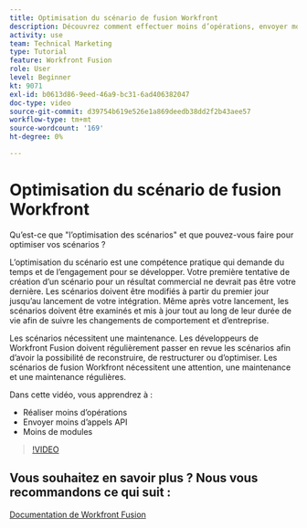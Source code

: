 ```yaml
---
title: Optimisation du scénario de fusion Workfront
description: Découvrez comment effectuer moins d’opérations, envoyer moins d’appels API et utiliser moins de modules, le tout dans [!DNL Adobe Workfront Fusion].
activity: use
team: Technical Marketing
type: Tutorial
feature: Workfront Fusion
role: User
level: Beginner
kt: 9071
exl-id: b0613d86-9eed-46a9-bc31-6ad406382047
doc-type: video
source-git-commit: d39754b619e526e1a869deedb38dd2f2b43aee57
workflow-type: tm+mt
source-wordcount: '169'
ht-degree: 0%

---
```


# Optimisation du scénario de fusion Workfront

Qu’est-ce que &quot;l’optimisation des scénarios&quot; et que pouvez-vous faire pour optimiser vos scénarios ?

L’optimisation du scénario est une compétence pratique qui demande du temps et de l’engagement pour se développer. Votre première tentative de création d’un scénario pour un résultat commercial ne devrait pas être votre dernière. Les scénarios doivent être modifiés à partir du premier jour jusqu’au lancement de votre intégration. Même après votre lancement, les scénarios doivent être examinés et mis à jour tout au long de leur durée de vie afin de suivre les changements de comportement et d’entreprise.

Les scénarios nécessitent une maintenance. Les développeurs de Workfront Fusion doivent régulièrement passer en revue les scénarios afin d’avoir la possibilité de reconstruire, de restructurer ou d’optimiser. Les scénarios de fusion Workfront nécessitent une attention, une maintenance et une maintenance régulières.

Dans cette vidéo, vous apprendrez à :

* Réaliser moins d’opérations
* Envoyer moins d’appels API
* Moins de modules

>[!VIDEO](https://video.tv.adobe.com/v/335313/?quality=12)

## Vous souhaitez en savoir plus ? Nous vous recommandons ce qui suit :

[Documentation de Workfront Fusion](https://experienceleague.adobe.com/docs/workfront/using/adobe-workfront-fusion/workfront-fusion-2.html?lang=en)
